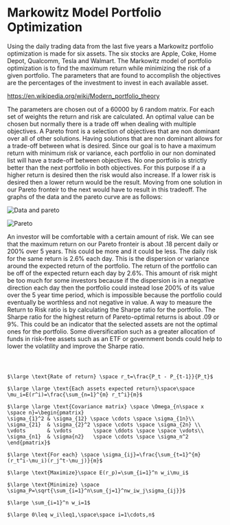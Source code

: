 # Markowitz Model Portfolio Optimization

  Using the daily trading data from the last five years a Markowitz portfolio optimization is made for six assets.  The six stocks are Apple, Coke, Home Depot, Qualcomm, Tesla and Walmart.  The Markowitz model of portfolio optimization is to find the maximum return while minimizing the risk of a given portfolio.  The parameters that are found to accomplish the objectives are the percentages of the investment to invest in each available asset.  
   
https://en.wikipedia.org/wiki/Modern_portfolio_theory
   
The parameters are chosen out of a 60000 by 6 random matrix.  For each set of weights the return and risk are calculated.  An optimal value can be chosen but normally there is a trade off when dealing with multiple objectives.  A Pareto front is a selection of objectives that are non dominant over all of other solutions.  Having solutions that are non dominant allows for a trade-off between what is desired.  Since our goal is to have a maximum return with minimum risk or variance, each portfolio in our non dominated list will have a trade-off between objectives.  No one portfolio is strictly better than the
next portfolio in both objectives.  For this purpose if a a higher return is desired then the risk would also increase.  If a lower risk is desired then a lower return would be the result.  Moving from one solution in our Pareto fronteir to the next would have to result in this tradeoff. The graphs of the data and the pareto curve are as follows:

![Data and pareto](https://user-images.githubusercontent.com/58529391/95814311-efbefe80-0cce-11eb-9406-fcdd67405d23.png)

![Pareto](https://user-images.githubusercontent.com/58529391/95814331-f9486680-0cce-11eb-99d4-31254598160a.png)

  An investor will be comfortable with a certain amount of risk.  We can see that the maximum return on our Pareto fronteir is about .18 percent daily or 200% over 5 years.  This could be more and it could be less.  The daily risk for the same return is 2.6% each day.  This is the dispersion or variance around the expected return of the portfolio.  The return of the portfolio can be off of the expected return each day by 2.6%.  This amount of risk might be too much for some investors because if the 
dispersion is in a negative direction each day then the portfolio could instead lose 200% of its value over the 5 year time period, which is impossible because the portfolio could eventually be worthless and not negative in value.  A way to measure the Return to Risk ratio is by calculating the Sharpe ratio for the portfolio.  The Sharpe ratio for the highest return of Pareto-optimal returns is about .09 or 9%.  This could be an indicator that the selected assets are not the optimal ones for the portfolio.  Some diversification such as a greater allocation of funds in risk-free assets such as an ETF or government bonds could help to lower the volatility and improve the Sharpe ratio.

```



$\large \text{Rate of return} \space r_t=\frac{P_t - P_{t-1}}{P_t}$

$\large \large \text{Each assets expected return}\space\space \mu_i=E(r^i)=\frac{\sum_{n=1}^{m} r_t^i}{m}$

$\large \large \text{Covariance matrix} \space \Omega_{n\space x \space n}=\begin{pmatrix}
\sigma_{1}^2 & \sigma_{12} \space \cdots \space \sigma_{1n}\\
\sigma_{21}  & \sigma_{2}^2 \space \cdots \space \sigma_{2n} \\
\vdots       & \vdots       \space \ddots \space \space \vdots\\
\sigma_{n1}  & \sigma{n2}   \space \cdots \space \sigma_n^2
\end{pmatrix}$

$\large \text{For each} \space \sigma_{ij}=\frac{\sum_{t=1}^{m} (r_t^i-\mu_i)(r_j^t-\mu_j)}{m}$

$\large \text{Maximize}\space E(r_p)=\sum_{i=1}^n w_i\mu_i$

$\large \text{Minimize} \space \sigma_P=\sqrt{\sum_{i=1}^n\sum_{j=1}^nw_iw_j\sigma_{ij}}$

$\large \sum_{i=1}^n w_i=1$

$\large 0\leq w_i\leq1,\space\space i=1\cdots,n$
```
